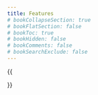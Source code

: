 ```yaml
---
title: Features
# bookCollapseSection: true
# bookFlatSection: false
# bookToc: true
# bookHidden: false
# bookComments: false
# bookSearchExclude: false
---
```


{{<section>}}